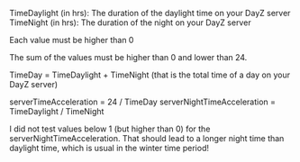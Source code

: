 TimeDaylight (in hrs): The duration of the daylight time on your DayZ server
TimeNight (in hrs): The duration of the night on your DayZ server

Each value must be higher than 0

The sum of the values must be higher than 0 and lower than 24.

TimeDay = TimeDaylight + TimeNight (that is the total time of a day on your DayZ server)

serverTimeAcceleration = 24 / TimeDay
serverNightTimeAcceleration = TimeDaylight / TimeNight

I did not test values below 1 (but higher than 0) for the serverNightTimeAcceleration. 
That should lead to a longer night time than daylight time, which is usual in the winter time period!
